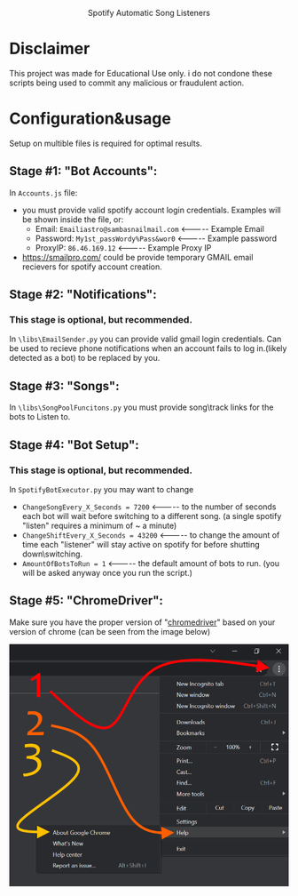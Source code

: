 
<p align="center">
   Spotify Automatic Song Listeners 
</p>

# Disclaimer
This project was made for Educational Use only. i do not condone these scripts being used to commit any malicious or fraudulent action.

# Configuration&usage
Setup on multible files is required for optimal results.

## Stage #1: "Bot Accounts":
In `Accounts.js` file:
- you must provide valid spotify account login credentials. Examples will be shown inside the file, or:
  - Email: `Emailiastro@sambasnailmail.com` <----- Example Email
  - Password: `My1st_passWordy%Pass&wor0` <----- Example password
  - ProxyIP: `86.46.169.12` <----- Example Proxy IP
- https://smailpro.com/ could be provide temporary GMAIL email recievers for spotify account creation.


## Stage #2: "Notifications":
### This stage is optional, but recommended.
In `\libs\EmailSender.py` you can provide valid gmail login credentials.
Can be used to recieve phone notifications when an account fails to log in.(likely detected as a bot) to be replaced by you.


## Stage #3: "Songs":
In `\libs\SongPoolFuncitons.py` you must provide song\track links for the bots to Listen to.

## Stage #4: "Bot Setup":
### This stage is optional, but recommended.
In `SpotifyBotExecutor.py` you may want to change
- `ChangeSongEvery_X_Seconds = 7200` <----- to the number of seconds each bot will wait before switching to a different song. (a single spotify "listen" requires a minimum of ~ a minute)
- `ChangeShiftEvery_X_Seconds = 43200` <----- to change the amount of time each "listener" will stay active on spotify for before shutting down\switching.
- `AmountOfBotsToRun = 1` <----- the default amount of bots to run. (you will be asked anyway once you run the script.)


## Stage #5: "ChromeDriver":
Make sure you have the proper version of "<a href="https://chromedriver.chromium.org/downloads" target="_blank">chromedriver</a>" based on your version of chrome (can be seen from the image below)

<p align="center">
   <img src="readmeimages\GetChromeVersion.png">
</p>
   
   
   







